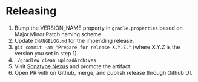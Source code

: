 Releasing
========

 1. Bump the VERSION_NAME property in `gradle.properties` based on Major.Minor.Patch naming scheme
 2. Update `CHANGELOG.md` for the impending release.
 3. `git commit -am "Prepare for release X.Y.Z."` (where X.Y.Z is the version you set in step 1)
 4. `./gradlew clean uploadArchives`
 5. Visit [Sonatype Nexus](https://oss.sonatype.org/) and promote the artifact.
 6. Open PR with on Github, merge, and publish release through Github UI.